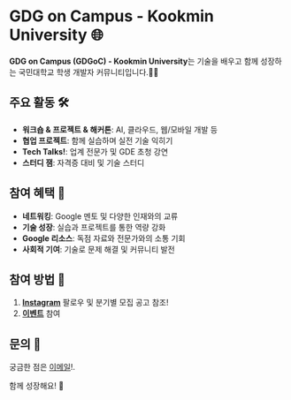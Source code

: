 # GDG on Campus - Kookmin University 🌐

**GDG on Campus (GDGoC) - Kookmin University**는 기술을 배우고 함께 성장하는 국민대학교 학생 개발자 커뮤니티입니다.🧑‍🎓

## 주요 활동 🛠️
- **워크숍 & 프로젝트 & 해커톤**: AI, 클라우드, 웹/모바일 개발 등
- **협업 프로젝트**: 함께 실습하며 실전 기술 익히기  
- **Tech Talks!**: 업계 전문가 및 GDE 초청 강연
- **스터디 잼**: 자격증 대비 및 기술 스터디  

## 참여 혜택 🌱
- **네트워킹**: Google 멘토 및 다양한 인재와의 교류
- **기술 성장**: 실습과 프로젝트를 통한 역량 강화
- **Google 리소스**: 독점 자료와 전문가와의 소통 기회  
- **사회적 기여**: 기술로 문제 해결 및 커뮤니티 발전  

## 참여 방법 🚀
1. **[Instagram](https://www.instagram.com/gdg.kmu/)** 팔로우 및 분기별 모집 공고 참조!
2. **[이벤트](https://gdg.community.dev/gdg-on-campus-kookmin-university-seoul-south-korea/)** 참여  

## 문의 💬
궁금한 점은 [이메일](mailto:gdg.kookmin@gmail.com)!.

함께 성장해요! 🚀
